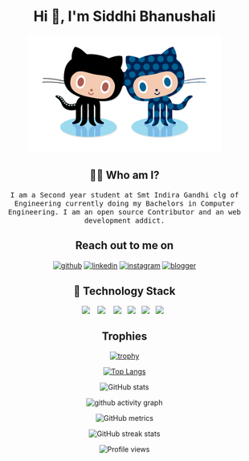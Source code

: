 <h1 align="center"> Hi 👋, I'm Siddhi Bhanushali</h1>
<p align="center">
    <a href="https://github.com/siddhi-244"><img src="forkit.gif "/></a> 
</p>
<h2 align="center"> 👨‍💻 Who am I?</h2>
<p align="center">
  <samp>I am a Second year student at Smt Indira Gandhi clg of Engineering currently doing my Bachelors in Computer Engineering. 
I am an open source Contributor and an web development addict.
</samp><br>
</p>


<h2 align="center">Reach out to me on </h2>

<div align="center">

[<img align="center" src='https://cdn.jsdelivr.net/npm/simple-icons@3.0.1/icons/github.svg' alt='github' height='40'>](https://github.com/Siddhi-244) 
[<img align="center" src='https://cdn.jsdelivr.net/npm/simple-icons@3.0.1/icons/linkedin.svg' alt='linkedin' height='40'>](https://www.linkedin.com/in/siddhi-bhanushali-4178591b2/) 
[<img align="center" src='https://cdn.jsdelivr.net/npm/simple-icons@3.0.1/icons/instagram.svg' alt='instagram' height='40'>](https://www.instagram.com/Siddhibhanushali1234/) 
[<img align="center" src='https://cdn.jsdelivr.net/npm/simple-icons@3.0.1/icons/blogger.svg' alt='blogger' height='40'>](https://pirogrammer1.blogspot.com)
</div>
<h2 align="center"> 🔭 Technology Stack</h2>

<p align="center">
  <img src="https://img.shields.io/badge/node.js%20-%2343853D.svg?&style=for-the-badge&logo=node.js&logoColor=white" />&nbsp;&nbsp;&nbsp;
    <img src="https://img.shields.io/badge/html5%20-%2343853D.svg?&style=for-the-badge&logo=html5&logoColor=white"     />&nbsp;&nbsp;&nbsp;
<img src="https://img.shields.io/badge/css3%20-%2343853D.svg?&style=for-the-badge&logo=css3&logoColor=white " />&nbsp;&nbsp;
<img src="https://img.shields.io/badge/javascript%20-%2343853D.svg?&style=for-the-badge&logo=javascript&logoColor=white " />&nbsp;&nbsp;
<img src="https://img.shields.io/badge/python%20-%2342853D.svg?&style=for-the-badge&logo=python&logoColor=white" />&nbsp;&nbsp; 
<img src="https://img.shields.io/badge/git%20-%231572B6.svg?&style=for-the-badge&logo=git&logoColor=white" />&nbsp;&nbsp;
 </p>
 
 <h2 align="center">Trophies</h2>
<div align="center">
    
[![trophy](https://github-profile-trophy.vercel.app/?username=Siddhi-244)](https://github.com/ryo-ma/github-profile-trophy)
</div>
<div align="center">
    
[![Top Langs](https://github-readme-stats.vercel.app/api/top-langs/?username=Siddhi-244)](https://github.com/anuraghazra/github-readme-stats)
    </div> 
    
<div align="center">
    
![GitHub stats](https://github-readme-stats.vercel.app/api?username=Siddhi-244&show_icons=true)  
<div>
    
 <div align="center">
     
     
![github activity graph](https://activity-graph.herokuapp.com/graph?username=siddhi-244&theme=dracula&layout=compact&title_color=FF69B4&hide_border=true&area=true)
</div>
    
<div align="center">
    
![GitHub metrics](https://metrics.lecoq.io/Siddhi-244)  
</div>
    
<div align="center">
    
![GitHub streak stats](https://github-readme-streak-stats.herokuapp.com/?user=Siddhi-244)  
</div>
    
<div align="center">
        
![Profile views](https://gpvc.arturio.dev/Siddhi-244)  
 </div>
